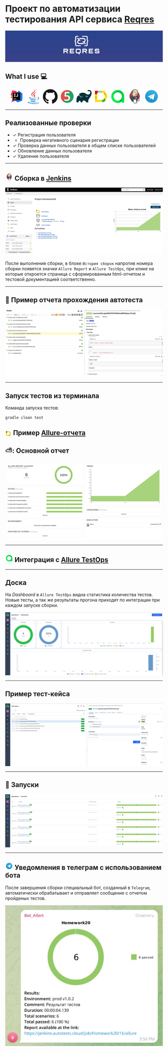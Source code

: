 <h1 >Проект по автоматизации тестирования API сервиса <a href="https://reqres.in/"> Reqres</a></h1>
<a href="https://reqres.in/"><img  src="images/screenshots/Reqresin.png"></a>

## What I use 💻

<p align="center">
<a href="https://www.jetbrains.com/idea/"><img src="images/logos/Intelij_IDEA.svg" width="50" height="50"  alt="IDEA"/></a>
<a href="https://www.java.com/"><img src="images/logos/Java.svg" width="50" height="50"  alt="Java"/></a>
<a href="https://github.com/"><img src="images/logos/Github.svg" width="50" height="50"  alt="Github"/></a>
<a href="https://junit.org/junit5/"><img src="images/logos/JUnit5.svg" width="50" height="50"  alt="JUnit 5"/></a>
<a href="https://gradle.org/"><img src="images/logos/Gradle.svg" width="50" height="50"  alt="Gradle"/></a>
<a href="https://github.com/allure-framework/allure2"><img src="images/logos/Allure.svg" width="50" height="50"  alt="Allure"/></a>
<a href="https://https://qameta.io/"><img src="images/logos/AllureTestOps.svg" width="50" height="50"  alt="AllureTestOps"/></a>
<a href="https://www.jenkins.io/"><img src="images/logos/Jenkins.svg" width="50" height="50"  alt="Jenkins"/></a>
<a href="https://https://telegram.org/"><img src="images/logos/Telegram.svg" width="50" height="50"  alt="Telegram"/></a>
</p>

--- 

## Реализованные проверки

- ✓ Регистрация пользователя
- - Проверка негативного сценария регистрации
- ✓ Проверка данных пользователя в общем списке пользователей
- ✓ Обновление данных пользователя
- ✓ Удаление пользователя

--- 

## <img src="images/logos/Jenkins.svg" width="25" height="25"  alt="Jenkins"/></a> Сборка в <a target="_blank" href="https://jenkins.autotests.cloud/job/Homework20"> Jenkins </a>
<p align="center">
<a href="https://jenkins.autotests.cloud/job/Homework20/"><img src="images/screenshots/JenkinsReport.jpg" alt="Jenkins1"/></a>
</p>
После выполнения сборки, в блоке <code>История сборок</code> напротив номера сборки появятся 
значки <code>Allure Report</code> и <code>Allure TestOps</code>, при клике на которые откроется страница 
с сформированным html-отчетом и тестовой документацией соответственно.

--- 

## 🤖 Пример отчета прохождения автотеста
<p align="center">
<img title="AllureSuite" src="images/screenshots/Allure.jpg">
</p>

--- 

##  Запуск тестов из терминала
Команда запуска тестов:
```
gradle clean test
```
<a id="allureReport"></a>
## <img width="4%" style="vertical-align:middle" title="Allure Report" src="images/logos/Allure.svg"> </a> Пример <a target="_blank" href="https://jenkins.autotests.cloud/job/Homework20/3/allure/"> Allure-отчета </a>
## ⛅: Основной отчет
<p align="center">
<img title="Allure Overview" src="images/screenshots/AllureReport.jpg">
</p>

--- 

## <img src="images/logos/AllureTestOps.svg" width="25" height="25"  alt="Allure_TO"/></a> Интеграция с  <a target="_blank" href="https://allure.autotests.cloud/project/3795/dashboards"> Allure TestOps</a>
--- 

## Доска
На *Dashboard* в <code>Allure TestOps</code> видна статистика количества тестов. Новые тесты, а так же результаты прогона приходят по интеграции при каждом запуске сборки.

<p align="center">
<img title="Allure TestOps DashBoard" src="images/screenshots/AllureTO.jpg">
</p>

--- 

##  Пример тест-кейса
<p align="center">
<img title="AllureTC" src="images/screenshots/AllureTOtestCase.jpg">
</p>

--- 

## 🏃 Запуски
<p align="center">
<img title="Allure Tests" src="images/screenshots/AllureTOrunning.jpg">
</p>

--- 

## <img src="images/logos/Telegram.svg" width="25" height="25"  alt="Telegram"/></a> Уведомления в телеграм с использованием бота
После завершения сборки специальный бот, созданный в <code>Telegram</code>, автоматически обрабатывает и отправляет сообщение с отчетом пройденых тестов.

<p align="center">
<img title="telegram" src="images/screenshots/TelegramAllert.jpg">
</p>
